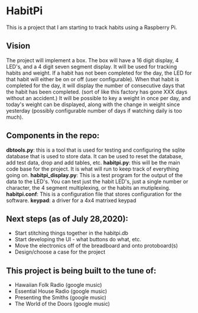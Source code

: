 # HabitPi

This is a  project that I am starting to track habits using a Raspberry Pi.  

## Vision
The project will implement a box.  The box will have a 16 digit display, 4 LED's, and a 4 digit seven segment display.  It will be used for tracking habits and weight.  If a habit has not been completed for the day, the LED for that habit will either be on or off (user configurable).  When that habit is completed for the day, it will display the number of consecutive days that the habit has been completed. (sort of like this factory has gone XXX days without an accident.)  It will be possible to key a weight in once per day, and today's weight can be displayed, along with the change in weight since yesterday (possibly configurable number of days if watching daily is too much).

## Components in the repo:
**dbtools.py**: this is a tool that is used for testing and configuring the sqlite database that is used to store data.  It can be used to reset the database, add test data, drop and add tables, etc.
**habitpi.py**: this will be the main code base for the project.  It is what will run to keep track of everything going on.
**habitpi\_display.py**: This is a test program for the output of the data to the LED's.  You can test just the habit LED's, just a single number or character, the 4 segment multiplexing, or the habits an mutiplexing.
**habitpi.conf**: This is a configuration file that stores configuration for the software.
**keypad**: a driver for a 4x4 matrixed keypad

## Next steps (as of July 28,2020):
* Start stitching things together in the habitpi.db
* Start developing the UI - what buttons do what, etc.
* Move the electronics off of the breadboard and onto protoboard(s)
* Design/choose a case for the project

## This project is being built to the tune of:
* Hawaiian Folk Radio (google music)
* Essential House Radio (google music)
* Presenting the Smiths (google music)
* The World of the Doors (google music)
